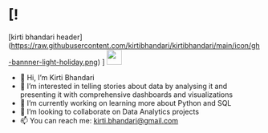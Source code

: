 # [!
[kirti bhandari header]
(https://raw.githubusercontent.com/kirtibhandari/kirtibhandari/main/icon/gh-bannner-light-holiday.png)
]
<img src="https://unsplash.com/photos/nJdwUHmaY8A" width="30px">
- 👋 Hi, I’m Kirti Bhandari
- 👀 I’m interested in telling stories about data by analysing it and presenting it with comprehensive dashboards and visualizations
- 🌱 I’m currently working on learning more about Python and SQL
- 💞️ I’m looking to collaborate on Data Analytics projects
- 📫 You can reach me: kirti.bhandari@gmail.com

<!---
kirtibhandari/kirtibhandari is a ✨ special ✨ repository because its `README.md` (this file) appears on your GitHub profile.
You can click the Preview link to take a look at your changes.
--->
